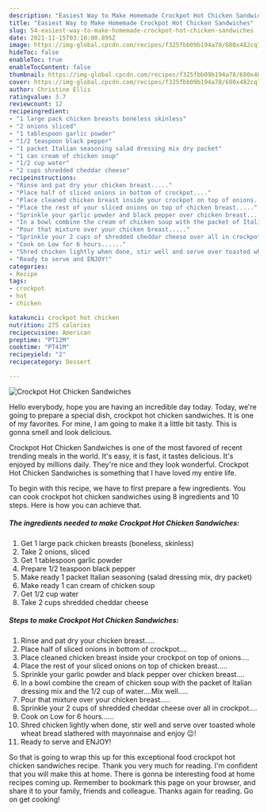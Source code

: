 ```yaml
---
description: "Easiest Way to Make Homemade Crockpot Hot Chicken Sandwiches"
title: "Easiest Way to Make Homemade Crockpot Hot Chicken Sandwiches"
slug: 54-easiest-way-to-make-homemade-crockpot-hot-chicken-sandwiches
date: 2021-11-15T03:10:00.895Z
image: https://img-global.cpcdn.com/recipes/f325fbb09b194a78/680x482cq70/crockpot-hot-chicken-sandwiches-recipe-main-photo.jpg
hideToc: false
enableToc: true
enableTocContent: false
thumbnail: https://img-global.cpcdn.com/recipes/f325fbb09b194a78/680x482cq70/crockpot-hot-chicken-sandwiches-recipe-main-photo.jpg
cover: https://img-global.cpcdn.com/recipes/f325fbb09b194a78/680x482cq70/crockpot-hot-chicken-sandwiches-recipe-main-photo.jpg
author: Christine Ellis
ratingvalue: 3.7
reviewcount: 12
recipeingredient:
- "1 large pack chicken breasts boneless skinless"
- "2 onions sliced"
- "1 tablespoon garlic powder"
- "1/2 teaspoon black pepper"
- "1 packet Italian seasoning salad dressing mix dry packet"
- "1 can cream of chicken soup"
- "1/2 cup water"
- "2 cups shredded cheddar cheese"
recipeinstructions:
- "Rinse and pat dry your chicken breast....."
- "Place half of sliced onions in bottom of crockpot...."
- "Place cleaned chicken breast inside your crockpot on top of onions...."
- "Place the rest of your sliced onions on top of chicken breast....."
- "Sprinkle your garlic powder and black pepper over chicken breast...."
- "In a bowl combine the cream of chicken soup with the packet of Italian dressing mix and the 1/2 cup of water....Mix well....."
- "Pour that mixture over your chicken breast....."
- "Sprinkle your 2 cups of shredded cheddar cheese over all in crockpot...."
- "Cook on Low for 6 hours......"
- "Shred chicken lightly when done, stir well and serve over toasted whole wheat bread slathered with mayonnaise and enjoy 😉!"
- "Ready to serve and ENJOY!"
categories:
- Recipe
tags:
- crockpot
- hot
- chicken

katakunci: crockpot hot chicken 
nutrition: 275 calories
recipecuisine: American
preptime: "PT12M"
cooktime: "PT41M"
recipeyield: "2"
recipecategory: Dessert

---
```



![Crockpot Hot Chicken Sandwiches](https://img-global.cpcdn.com/recipes/f325fbb09b194a78/680x482cq70/crockpot-hot-chicken-sandwiches-recipe-main-photo.jpg)

Hello everybody, hope you are having an incredible day today. Today, we're going to prepare a special dish, crockpot hot chicken sandwiches. It is one of my favorites. For mine, I am going to make it a little bit tasty. This is gonna smell and look delicious.

Crockpot Hot Chicken Sandwiches is one of the most favored of recent trending meals in the world. It's easy, it is fast, it tastes delicious. It's enjoyed by millions daily. They're nice and they look wonderful. Crockpot Hot Chicken Sandwiches is something that I have loved my entire life.




To begin with this recipe, we have to first prepare a few ingredients. You can cook crockpot hot chicken sandwiches using 8 ingredients and 10 steps. Here is how you can achieve that.

<!--inarticleads1-->

##### The ingredients needed to make Crockpot Hot Chicken Sandwiches:

1. Get 1 large pack chicken breasts (boneless, skinless)
1. Take 2 onions, sliced
1. Get 1 tablespoon garlic powder
1. Prepare 1/2 teaspoon black pepper
1. Make ready 1 packet Italian seasoning (salad dressing mix, dry packet)
1. Make ready 1 can cream of chicken soup
1. Get 1/2 cup water
1. Take 2 cups shredded cheddar cheese




<!--inarticleads2-->

##### Steps to make Crockpot Hot Chicken Sandwiches:

1. Rinse and pat dry your chicken breast.....
1. Place half of sliced onions in bottom of crockpot....
1. Place cleaned chicken breast inside your crockpot on top of onions....
1. Place the rest of your sliced onions on top of chicken breast.....
1. Sprinkle your garlic powder and black pepper over chicken breast....
1. In a bowl combine the cream of chicken soup with the packet of Italian dressing mix and the 1/2 cup of water....Mix well.....
1. Pour that mixture over your chicken breast.....
1. Sprinkle your 2 cups of shredded cheddar cheese over all in crockpot....
1. Cook on Low for 6 hours......
1. Shred chicken lightly when done, stir well and serve over toasted whole wheat bread slathered with mayonnaise and enjoy 😉!
1. Ready to serve and ENJOY!



So that is going to wrap this up for this exceptional food crockpot hot chicken sandwiches recipe. Thank you very much for reading. I'm confident that you will make this at home. There is gonna be interesting food at home recipes coming up. Remember to bookmark this page on your browser, and share it to your family, friends and colleague. Thanks again for reading. Go on get cooking!
